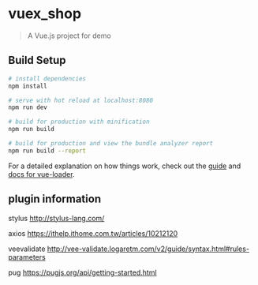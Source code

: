 # vuex_shop

> A Vue.js project for demo

## Build Setup

``` bash
# install dependencies
npm install

# serve with hot reload at localhost:8080
npm run dev

# build for production with minification
npm run build

# build for production and view the bundle analyzer report
npm run build --report
```

For a detailed explanation on how things work, check out the [guide](http://vuejs-templates.github.io/webpack/) and [docs for vue-loader](http://vuejs.github.io/vue-loader).

## plugin information

stylus http://stylus-lang.com/

axios https://ithelp.ithome.com.tw/articles/10212120

veevalidate http://vee-validate.logaretm.com/v2/guide/syntax.html#rules-parameters

pug https://pugjs.org/api/getting-started.html